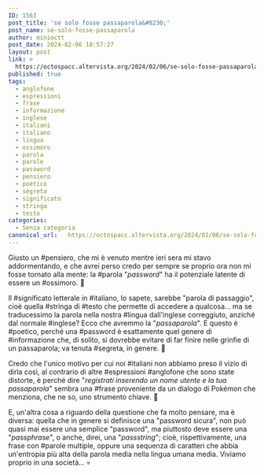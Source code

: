 ```yaml
---
ID: 1563
post_title: 'se solo fosse passaparola&#8230;'
post_name: se-solo-fosse-passaparola
author: minioctt
post_date: 2024-02-06 18:57:27
layout: post
link: >
  https://octospacc.altervista.org/2024/02/06/se-solo-fosse-passaparola/
published: true
tags:
  - anglofone
  - espressioni
  - frase
  - informazione
  - inglese
  - italiani
  - italiano
  - lingua
  - ossimoro
  - parola
  - parole
  - password
  - pensiero
  - poetico
  - segreta
  - significato
  - stringa
  - testo
categories:
  - Senza categoria
canonical_url:   https://octospacc.altervista.org/2024/02/06/se-solo-fosse-passaparola/
---
```

<!-- wp:paragraph -->
<p>Giusto un #pensiero, che mi è venuto mentre ieri sera mi stavo addormentando, e che avrei perso credo per sempre se proprio ora non mi fosse tornato alla mente: la #parola "<em>password</em>" ha il potenziale latente di essere un #ossimoro. 🗿</p>
<!-- /wp:paragraph -->

<!-- wp:paragraph -->
<p>Il #significato letterale in #italiano, lo sapete, sarebbe "parola di passaggio", cioè quella #stringa di #testo che permette di accedere a qualcosa... ma se traducessimo la parola nella nostra #lingua dall'inglese correggiuto, anziché dal normale #inglese? Ecco che avremmo la "<em>passaparola</em>". E questo è #poetico, perché una #password è esattamente quel genere di #informazione che, di solito, si dovrebbe evitare di far finire nelle grinfie di un passaparola; va tenuta #segreta, in genere. 🤫</p>
<!-- /wp:paragraph -->

<!-- wp:paragraph -->
<p>Credo che l'unico motivo per cui noi #italiani non abbiamo preso il vizio di dirla così, al contrario di altre #espressioni #anglofone che sono state distorte, è perché dire "<em>registrati inserendo un nome utente e la tua passaparola</em>" sembra una #frase proveniente da un dialogo di Pokémon che menziona, che ne so, uno strumento chiave. 👾</p>
<!-- /wp:paragraph -->

<!-- wp:paragraph -->
<p>E, un'altra cosa a riguardo della questione che fa molto pensare, ma è diversa: quella che in genere si definisce una "password sicura", non può quasi mai essere una semplice "password", ma piuttosto deve essere una "<em>passphrase</em>", o anche, direi, una "<em>passstring</em>"; cioè, rispettivamente, una frase con #parole multiple, oppure una sequenza di caratteri che abbia un'entropia più alta della parola media nella lingua umana media. Viviamo proprio in una società... 💀</p>
<!-- /wp:paragraph -->
